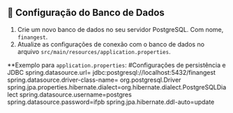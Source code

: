 ## 🔧 Configuração do Banco de Dados

1.  Crie um novo banco de dados no seu servidor PostgreSQL. Com nome, `finangest`.
2.  Atualize as configurações de conexão com o banco de dados no arquivo `src/main/resources/application.properties`.

**Exemplo para `application.properties`:
#Configurações de persistência e JDBC
spring.datasource.url= jdbc:postgresql://localhost:5432/finangest
spring.datasource.driver-class-name= org.postgresql.Driver
spring.jpa.properties.hibernate.dialect=org.hibernate.dialect.PostgreSQLDialect
spring.datasource.username=postgres
spring.datasource.password=ifpb
spring.jpa.hibernate.ddl-auto=update
